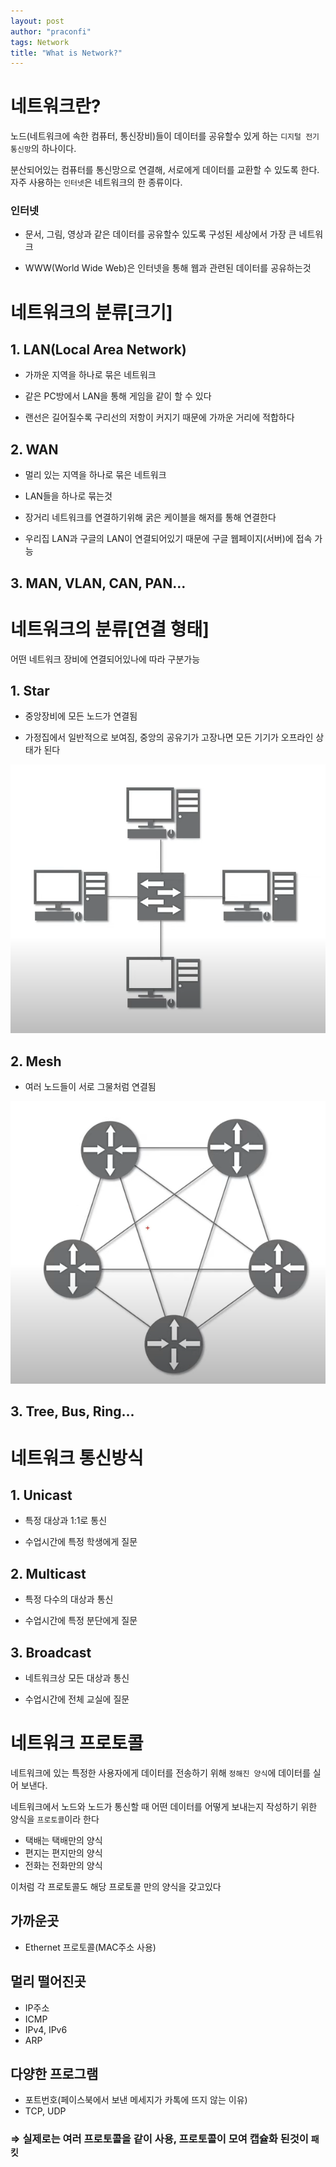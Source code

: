 ```yaml
---
layout: post
author: "praconfi"
tags: Network
title: "What is Network?"
---
```


# 네트워크란?

노드(네트워크에 속한 컴퓨터, 통신장비)들이 데이터를 공유할수 있게 하는 `디지털 전기통신망`의 하나이다.  

분산되어있는 컴퓨터를 통신망으로 연결해, 서로에게 데이터를 교환할 수 있도록 한다. 자주 사용하는 `인터넷`은 네트워크의 한 종류이다.   

### 인터넷

- 문서, 그림, 영상과 같은 데이터를 공유할수 있도록 구성된 세상에서 가장 큰 네트워크  

- WWW(World Wide Web)은 인터넷을 통해 웹과 관련된 데이터를 공유하는것   

# 네트워크의 분류[크기]

## 1. LAN(Local Area Network)

- 가까운 지역을 하나로 묶은 네트워크  

- 같은 PC방에서 LAN을 통해 게임을 같이 할 수 있다  

- 랜선은 길어질수록 구리선의 저항이 커지기 때문에 가까운 거리에 적합하다  

## 2. WAN

- 멀리 있는 지역을 하나로 묶은 네트워크  

- LAN들을 하나로 묶는것  

- 장거리 네트워크를 연결하기위해 굵은 케이블을 해저를 통해 연결한다  

- 우리집 LAN과 구글의 LAN이 연결되어있기 때문에 구글 웹페이지(서버)에 접속 가능  

## 3. MAN, VLAN, CAN, PAN...

# 네트워크의 분류[연결 형태]

어떤 네트워크 장비에 연결되어있나에 따라 구분가능  

## 1. Star

- 중앙장비에 모든 노드가 연결됨  

- 가정집에서 일반적으로 보여짐, 중앙의 공유기가 고장나면 모든 기기가 오프라인 상태가 된다  

![스크린샷 2022-03-31 오후 2.47.01.png](../assets/imgs/network-star.png)  

## 2. Mesh

- 여러 노드들이 서로 그물처럼 연결됨  

![스크린샷 2022-03-31 오후 2.47.52.png](../assets/imgs/network-mesh.png)

## 3. Tree, Bus, Ring...

# 네트워크 통신방식

## 1. Unicast

- 특정 대상과 1:1로 통신  

- 수업시간에 특정 학생에게 질문  

## 2. Multicast

- 특정 다수의 대상과 통신  

- 수업시간에 특정 분단에게 질문  

## 3. Broadcast

- 네트워크상 모든 대상과 통신  

- 수업시간에 전체 교실에 질문  

# 네트워크 프로토콜

네트워크에 있는 특정한 사용자에게 데이터를 전송하기 위해 `정해진 양식`에 데이터를 실어 보낸다.  

네트워크에서 노드와 노드가 통신할 때 어떤 데이터를 어떻게 보내는지 작성하기 위한 양식을 `프로토콜`이라 한다  

- 택배는 택배만의 양식  
- 편지는 편지만의 양식  
- 전화는 전화만의 양식  

이처럼 각 프로토콜도 해당 프로토콜 만의 양식을 갖고있다  

## 가까운곳

- Ethernet 프로토콜(MAC주소 사용)  

## 멀리 떨어진곳

- IP주소  
- ICMP  
- IPv4, IPv6  
- ARP  

## 다양한 프로그램

- 포트번호(페이스북에서 보낸 메세지가 카톡에 뜨지 않는 이유)  
- TCP, UDP  

### ⇒ 실제로는 여러 프로토콜을 같이 사용, 프로토콜이 모여 캡슐화 된것이 `패킷`